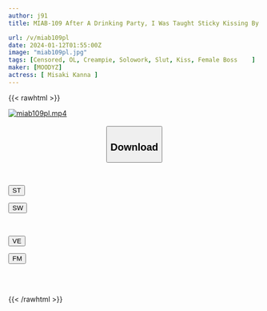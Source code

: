 ```yaml
---
author: j91
title: MIAB-109 After A Drinking Party, I Was Taught Sticky Kissing By My Drunk Female Boss Who Is A Kisser, And I Had Kissing And Creampie Sex From Friday To Monday Kanna Misaki

url: /v/miab109pl
date: 2024-01-12T01:55:00Z
image: "miab109pl.jpg"
tags: [Censored, OL, Creampie, Solowork, Slut, Kiss, Female Boss	]
maker: [MOODYZ]
actress: [ Misaki Kanna ]
---
```



{{< rawhtml >}}

<div class="video" data-videoid="W1d69pk990Sq1M">
    <a href="javascript:;">
        <img src="/v/miab109pl/miab109pl.jpg" width="WIDTH" height="HEIGHT" alt="miab109pl.mp4" loading="lazy">
    </a>
</div>

<script type="text/javascript" src="https://j91.asia/asset/on-demand-st.js"></script>

<br>
  <link rel="stylesheet" href="https://j91.asia/asset/bs5.css">
  
  <center>
  <button class="btn btn-primary" type="button" data-bs-toggle="collapse" data-bs-target=".multi-collapse" aria-expanded="false" aria-controls="multiCollapseExample1 multiCollapseExample2"><h2>Download</h2></button></center>
</p>
<div class="row">
  <div class="col">
    <div class="collapse multi-collapse" id="multiCollapseExample1">
      <div class="card card-body">
	      	      <br>
<div class="buttons">  
<p><a href="https://streamtape.to/v/W1d69pk990Sq1M" target="_blank"><button class="btn-hover color-3"><i class="fa fa-download"></i> ST</button></a></p>
<p><a href="https://flaswish.com/g0e8lt8lcka6" target="_blank"><button class="btn-hover color-2"><i class="fa fa-download"></i> SW</button></a></p></div>
    </div>
  </div>
</div>
  <div class="col">
    <div class="collapse multi-collapse" id="multiCollapseExample2">
      <div class="card card-body">
	      <br>
<div class="buttons">
<p><a href="javascript:;" target="_blank"><button class="btn-hover color-9"><i class="fa fa-download"></i> VE</button></a></p>
<p><a href="javascript:;" target="_blank"><button class="btn-hover color-8"><i class="fa fa-download"></i> FM</button></a></p></div>
<br><br>
      </div>
    </div>
  </div>
</div>

{{< /rawhtml >}}